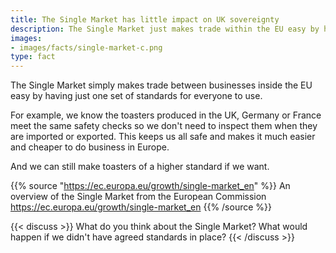 ```yaml
---
title: The Single Market has little impact on UK sovereignty
description: The Single Market just makes trade within the EU easy by having one set of standards. How will Brexit affect you?
images:
- images/facts/single-market-c.png
type: fact
---
```


The Single Market simply makes trade between businesses inside the EU easy by having just one set of standards for everyone to use.

For example, we know the toasters produced in the UK, Germany or France meet the same safety checks so we don't need to inspect them when they are imported or exported. This keeps us all safe and makes it much easier and cheaper to do business in Europe.

And we can still make toasters of a higher standard if we want.

{{% source "https://ec.europa.eu/growth/single-market_en" %}}
An overview of the Single Market from the European Commission
https://ec.europa.eu/growth/single-market_en
{{% /source %}}

{{< discuss >}}
What do you think about the Single Market? What would happen if we didn't have agreed standards in place?
{{< /discuss >}}
